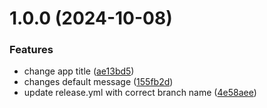 # 1.0.0 (2024-10-08)


### Features

* change app title ([ae13bd5](https://github.com/Aadityajoshi151/toyversion/commit/ae13bd512f56daf3a5859a3c1863f50eb681c543))
* changes default message ([155fb2d](https://github.com/Aadityajoshi151/toyversion/commit/155fb2de9bdab34e1e9acbf0510c0ea9a16cd304))
* update release.yml with correct branch name ([4e58aee](https://github.com/Aadityajoshi151/toyversion/commit/4e58aeec4c50963ef89743d63d406149c2d42b48))
